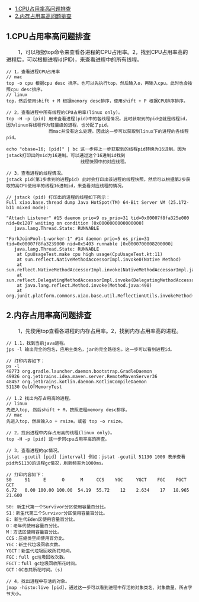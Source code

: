 * [1.CPU占用率高问题排查](#1)
* [2.内存占用率高问题排查](#2)

<h2 id="1">1.CPU占用率高问题排查</h2>
&emsp;&emsp; 1，可以根据top命令来查看各进程的CPU占用率。2，找到CPU占用率高的进程后，可以根据进程id(PID)，来查看进程中的所有线程。

    // 1，查看进程CPU占用率
    // mac
    top -o cpu 根据cpu desc 排序。也可以先执行top，然后输入o，再输入cpu，此时也会按照cpu desc排序。
    // linux
    top，然后使用shift + M 根据memory desc排序，使用shift + P 根据CPU排序排序。
    
    // 2，查看进程中所有线程的CPU占用率(linux only)。
    top -H -p [pid] 用来查看进程(pid)中的各线程情况。此时获取到的pid也就是线程id，因为linux将线程作为轻量级的进程，也分配了pid，
                    而mac并没有这么处理。因此这一步可以获取到linux下的进程的各线程pid。
                    
    echo "obase=16; [pid]" | bc 这一步将上一步获取到的线程pid转换为16进制，因为jstack打印出的nid为16进制。可以通过这个16进制id找到
                                线程快照中的对应线程。
    
    // 3，查看进程的线程情况。
    jstack pid(第1步拿到的进程pid) 此时会打印出该进程的线程快照，然后可以根据第2步获取的高CPU使用率的线程16进制id，来查看对应线程的情况。
    
    // jstack (pid) 打印出的进程的线程如下所示：
    Full xiao.base.thread dump Java HotSpot(TM) 64-Bit Server VM (25.172-b11 mixed mode):
    
    "Attach Listener" #15 daemon prio=9 os_prio=31 tid=0x00007f8fa325e000 nid=0x1207 waiting on condition [0x0000000000000000]
       java.lang.Thread.State: RUNNABLE
    
    "ForkJoinPool-1-worker-1" #14 daemon prio=5 os_prio=31 tid=0x00007f8fa3239000 nid=0x5403 runnable [0x0000700008200000]
       java.lang.Thread.State: RUNNABLE
    	at CpuUsageTest.make cpu high usage(CpuUsageTest.kt:11)
    	at sun.reflect.NativeMethodAccessorImpl.invoke0(Native Method)
    	at sun.reflect.NativeMethodAccessorImpl.invoke(NativeMethodAccessorImpl.java:62)
    	at sun.reflect.DelegatingMethodAccessorImpl.invoke(DelegatingMethodAccessorImpl.java:43)
    	at java.lang.reflect.Method.invoke(Method.java:498)
    	at org.junit.platform.commons.xiao.base.util.ReflectionUtils.invokeMethod(ReflectionUtils.java:688)
    	
<h2 id="2">2.内存占用率高问题排查</h2>
&emsp;&emsp; 1，先使用top查看各进程的内存占用率。2，找到内存占用率高的进程。

    // 1.1，找到当前java进程。
    jps -l 输出完全的包名，应用主类名，jar的完全路径名。这一步可以看到进程id。
    
    // 打印内容如下：
    ps -l
    48773 org.gradle.launcher.daemon.bootstrap.GradleDaemon
    49926 org.jetbrains.idea.maven.server.RemoteMavenServer36
    48457 org.jetbrains.kotlin.daemon.KotlinCompileDaemon
    51130 OutOfMemoryTest
    
    // 1.2 找出内存占用高的进程。
    // linux
    先进入top, 然后shift + M，按照进程memory desc排序。
    // mac
    先进入top，然后输入o + rsize。或者 top -o rsize。
    
    // 2，找出进程中内存占用高的线程(linux only)。
    top -H -p [pid] 这一步同cpu占用率高的排查。
    
    // 3，查看进程的gc情况。
    jstat -gcutil [pid] [interval] 例如：jstat -gcutil 51130 1000 表示查看pid为51130的进程gc情况，刷新频率为1000ms。
    
    // 打印内容如下：
    S0     S1     E      O      M     CCS    YGC     YGCT    FGC    FGCT     GCT
    6.72   0.00 100.00 100.00  54.19  55.72    12    2.634    17   18.965   21.600
    
    S0: 新生代第一个Survivor分区使用容量百分比。
    S1：新生代第二个Survivor分区使用容量百分比。
    E: 新生代Eden区使用容量百分比。
    O：老年代使用容量百分比。
    M：方法区使用容量百分比。
    CCS：压缩类空间使用百分比。
    YGC：新生代垃圾回收次数。
    YGCT：新生代垃圾回收所花时间。
    FGC：full gc垃圾回收次数。
    FGCT：full gc垃圾回收所花时间。
    GCT：GC总共所花时间。(s)
    
    // 4，找出进程中存活的对象。
    jmap -histo:live [pid]，通过这一步可以看到进程中存活的对象类名、对象数量、所占字节大小。